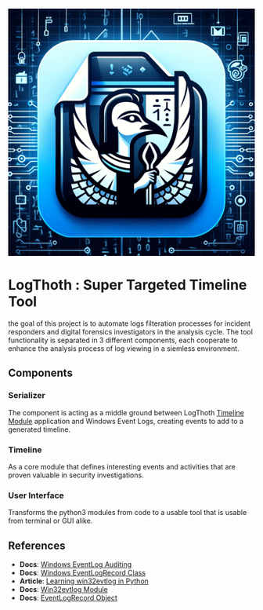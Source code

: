 ![some kickass logo](https://github.com/Ng00m4lDhuhr/LogThoth/blob/main/Graphics/Logo.png)
# LogThoth : Super Targeted Timeline Tool
the goal of this project is to automate logs filteration processes for incident responders and digital forensics investigators in the analysis cycle. The tool functionality is separated in 3 different components, each cooperate to enhance the analysis process of log viewing in a siemless environment.

## Components
### Serializer
The component is acting as a middle ground between LogThoth [Timeline Module](https://github.com/Ng00m4lDhuhr/LogThoth/blob/main/#timeline) application and Windows Event Logs, creating events to add to a generated timeline. 
### Timeline
As a core module that defines interesting events and activities that are proven valuable in security investigations.
### User Interface
Transforms the python3 modules from code to a usable tool that is usable from terminal or GUI alike.

References
---
* **Docs**: [Windows EventLog Auditing](https://learn.microsoft.com/en-us/windows/security/threat-protection/auditing/event-4624)
* **Docs**: [Windows EventLogRecord Class](https://learn.microsoft.com/en-us/dotnet/api/system.diagnostics.eventing.reader.eventlogrecord?view=dotnet-plat-ext-7.0)
* **Article**: [Learning win32evtlog in Python](https://ph20eow.gitbook.io/tech-stuff/silketw/learning-win32evtlog-in-python)
* **Docs**: [Win32evtlog Module](https://timgolden.me.uk/pywin32-docs/win32evtlog.html)
* **Docs**: [EventLogRecord Object](https://timgolden.me.uk/pywin32-docs/PyEventLogRecord.html)
